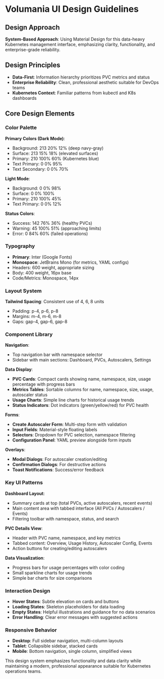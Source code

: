 # Volumania UI Design Guidelines

## Design Approach
**System-Based Approach**: Using Material Design for this data-heavy Kubernetes management interface, emphasizing clarity, functionality, and enterprise-grade reliability.

## Design Principles
- **Data-First**: Information hierarchy prioritizes PVC metrics and status
- **Enterprise Reliability**: Clean, professional aesthetic suitable for DevOps teams
- **Kubernetes Context**: Familiar patterns from kubectl and K8s dashboards

## Core Design Elements

### Color Palette
**Primary Colors (Dark Mode)**:
- Background: 213 20% 12% (deep navy-gray)
- Surface: 213 15% 18% (elevated surfaces)
- Primary: 210 100% 60% (Kubernetes blue)
- Text Primary: 0 0% 95%
- Text Secondary: 0 0% 70%

**Light Mode**:
- Background: 0 0% 98%
- Surface: 0 0% 100%
- Primary: 210 100% 45%
- Text Primary: 0 0% 12%

**Status Colors**:
- Success: 142 76% 36% (healthy PVCs)
- Warning: 45 100% 51% (approaching limits)
- Error: 0 84% 60% (failed operations)

### Typography
- **Primary**: Inter (Google Fonts)
- **Monospace**: JetBrains Mono (for metrics, YAML configs)
- Headers: 600 weight, appropriate sizing
- Body: 400 weight, 16px base
- Code/Metrics: Monospace, 14px

### Layout System
**Tailwind Spacing**: Consistent use of 4, 6, 8 units
- Padding: p-4, p-6, p-8
- Margins: m-4, m-6, m-8
- Gaps: gap-4, gap-6, gap-8

### Component Library

**Navigation**:
- Top navigation bar with namespace selector
- Sidebar with main sections: Dashboard, PVCs, Autoscalers, Settings

**Data Display**:
- **PVC Cards**: Compact cards showing name, namespace, size, usage percentage with progress bars
- **Metrics Tables**: Sortable columns for name, namespace, size, usage, autoscaler status
- **Usage Charts**: Simple line charts for historical usage trends
- **Status Indicators**: Dot indicators (green/yellow/red) for PVC health

**Forms**:
- **Create Autoscaler Form**: Multi-step form with validation
- **Input Fields**: Material-style floating labels
- **Selectors**: Dropdown for PVC selection, namespace filtering
- **Configuration Panel**: YAML preview alongside form inputs

**Overlays**:
- **Modal Dialogs**: For autoscaler creation/editing
- **Confirmation Dialogs**: For destructive actions
- **Toast Notifications**: Success/error feedback

### Key UI Patterns

**Dashboard Layout**:
- Summary cards at top (total PVCs, active autoscalers, recent events)
- Main content area with tabbed interface (All PVCs / Autoscalers / Events)
- Filtering toolbar with namespace, status, and search

**PVC Details View**:
- Header with PVC name, namespace, and key metrics
- Tabbed content: Overview, Usage History, Autoscaler Config, Events
- Action buttons for creating/editing autoscalers

**Data Visualization**:
- Progress bars for usage percentages with color coding
- Small sparkline charts for usage trends
- Simple bar charts for size comparisons

### Interaction Design
- **Hover States**: Subtle elevation on cards and buttons
- **Loading States**: Skeleton placeholders for data loading
- **Empty States**: Helpful illustrations and guidance for no data scenarios
- **Error Handling**: Clear error messages with suggested actions

### Responsive Behavior
- **Desktop**: Full sidebar navigation, multi-column layouts
- **Tablet**: Collapsible sidebar, stacked cards
- **Mobile**: Bottom navigation, single column, simplified views

This design system emphasizes functionality and data clarity while maintaining a modern, professional appearance suitable for Kubernetes operations teams.